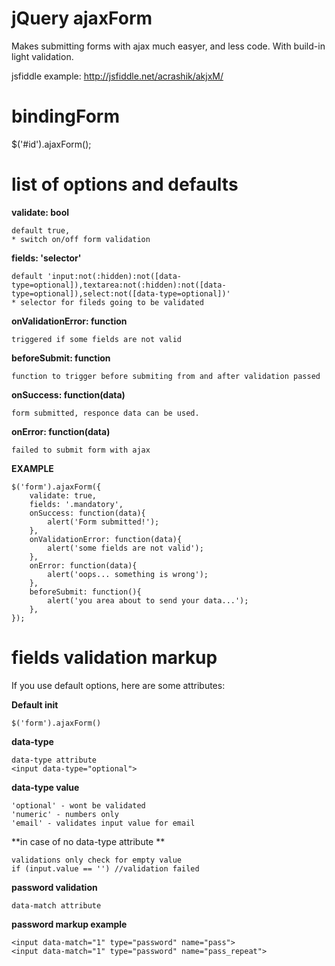 jQuery ajaxForm 
================================
Makes submitting forms with ajax much easyer, and less code. With build-in light validation.

jsfiddle example:
http://jsfiddle.net/acrashik/akjxM/


bindingForm
================================
$('#id').ajaxForm();


list of options and defaults
================================


**validate: bool**

    default true,
    * switch on/off form validation

**fields: 'selector'**

    default 'input:not(:hidden):not([data-type=optional]),textarea:not(:hidden):not([data-type=optional]),select:not([data-type=optional])'
    * selector for fileds going to be validated


**onValidationError: function**	

    triggered if some fields are not valid


**beforeSubmit: function**	

    function to trigger before submiting from and after validation passed

**onSuccess: function(data)**	

    form submitted, responce data can be used.

**onError: function(data)**	

    failed to submit form with ajax
    
**EXAMPLE**

    $('form').ajaxForm({
        validate: true,
        fields: '.mandatory',
        onSuccess: function(data){
            alert('Form submitted!');
        },
        onValidationError: function(data){
            alert('some fields are not valid');
        },
        onError: function(data){
            alert('oops... something is wrong');
        },
        beforeSubmit: function(){
            alert('you area about to send your data...');
        },
    });    


fields validation markup
================================
If you use default options, here are some attributes:

**Default init**

    $('form').ajaxForm()

**data-type**

    data-type attribute
    <input data-type="optional">

**data-type value**

    'optional' - wont be validated
    'numeric' - numbers only
    'email' - validates input value for email 

**in case of no data-type attribute **

    validations only check for empty value
    if (input.value == '') //validation failed
    
**password validation**

    data-match attribute
    
**password markup example**

    <input data-match="1" type="password" name="pass">
    <input data-match="1" type="password" name="pass_repeat">
    
